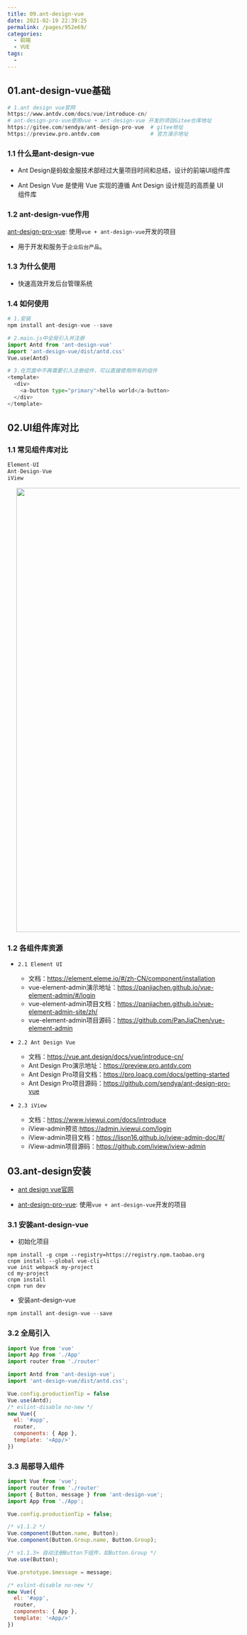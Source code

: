 ```yaml
---
title: 09.ant-design-vue
date: 2021-02-19 22:39:25
permalink: /pages/952e69/
categories:
  - 前端
  - VUE
tags:
  - 
---
```


## 01.ant-design-vue基础

```python
# 1.ant design vue官网
https://www.antdv.com/docs/vue/introduce-cn/
# ant-design-pro-vue使用vue + ant-design-vue 开发的项目Gitee仓库地址
https://gitee.com/sendya/ant-design-pro-vue  # gitee地址
https://preview.pro.antdv.com                # 官方演示地址
```

### 1.1 什么是ant-design-vue

- Ant Design是蚂蚁金服技术部经过大量项目时间和总结，设计的前端UI组件库

- Ant Design Vue 是使用 Vue 实现的遵循 Ant Design 设计规范的高质量 UI 组件库

### 1.2 ant-design-vue作用

 [ant-design-pro-vue](https://gitee.com/sendya/ant-design-pro-vue): 使用`vue + ant-design-vue`开发的项目

- 用于开发和服务于`企业后台产品`。

### 1.3 为什么使用

- 快速高效开发后台管理系统

### 1.4 如何使用

```python
# 1.安装
npm install ant-design-vue --save

# 2.main.js中全局引入并注册
import Antd from 'ant-design-vue'
import 'ant-design-vue/dist/antd.css'
Vue.use(Antd)

# 3.在页面中不再需要引入注册组件，可以直接使用所有的组件
<template>
  <div>
    <a-button type="primary">hello world</a-button>
  </div>
</template>
```

## 02.UI组件库对比

### 1.1 常见组件库对比

```python
Element-UI
Ant-Design-Vue
iView
```

<img src="E:/_000/SX01/day04/assets/image-20201122235221336.png" style="width: 1000px; margin-left: 20px;"> </img>

### 1.2 各组件库资源

- `2.1 Element UI`
     - 文档：https://element.eleme.io/#/zh-CN/component/installation
     - vue-element-admin演示地址：https://panjiachen.github.io/vue-element-admin/#/login
     - vue-element-admin项目文档：https://panjiachen.github.io/vue-element-admin-site/zh/
     - vue-element-admin项目源码：https://github.com/PanJiaChen/vue-element-admin

- `2.2 Ant Design Vue`
     - 文档：https://vue.ant.design/docs/vue/introduce-cn/
     - Ant Design Pro演示地址：https://preview.pro.antdv.com
     - Ant Design Pro项目文档：https://pro.loacg.com/docs/getting-started
     - Ant Design Pro项目源码：https://github.com/sendya/ant-design-pro-vue

- `2.3 iView`
     - 文档：https://www.iviewui.com/docs/introduce
     - iView-admin预览:https://admin.iviewui.com/login
     - iView-admin项目文档：https://lison16.github.io/iview-admin-doc/#/
     - iView-admin项目源码：https://github.com/iview/iview-admin

## 03.ant-design安装

- [ant design vue官网](https://www.antdv.com/docs/vue/introduce-cn/)

- [ant-design-pro-vue](https://gitee.com/sendya/ant-design-pro-vue): 使用`vue + ant-design-vue`开发的项目

### 3.1 安装ant-design-vue

- 初始化项目

```
npm install -g cnpm --registry=https://registry.npm.taobao.org
cnpm install --global vue-cli
vue init webpack my-project
cd my-project
cnpm install
cnpm run dev
```

- 安装ant-design-vue

```javascript
npm install ant-design-vue --save
```

### 3.2 全局引入

```javascript
import Vue from 'vue'
import App from './App'
import router from './router'

import Antd from 'ant-design-vue';
import 'ant-design-vue/dist/antd.css';

Vue.config.productionTip = false
Vue.use(Antd);
/* eslint-disable no-new */
new Vue({
  el: '#app',
  router,
  components: { App },
  template: '<App/>'
})
```

### 3.3 局部导入组件

```javascript
import Vue from 'vue';
import router from './router'
import { Button, message } from 'ant-design-vue';
import App from './App';

Vue.config.productionTip = false;

/* v1.1.2 */
Vue.component(Button.name, Button);
Vue.component(Button.Group.name, Button.Group);

/* v1.1.3+ 自动注册Button下组件，如Button.Group */
Vue.use(Button);

Vue.prototype.$message = message;

/* eslint-disable no-new */
new Vue({
  el: '#app',
  router,
  components: { App },
  template: '<App/>'
})
```

